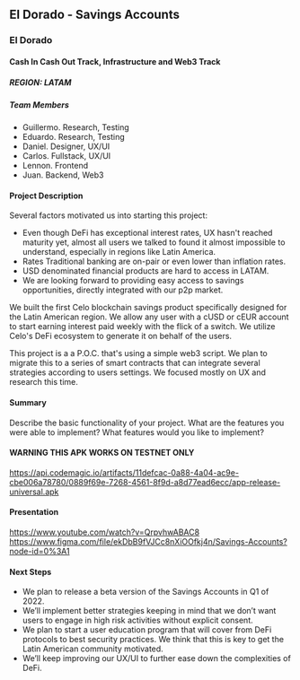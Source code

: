 
## El Dorado - Savings Accounts
### El Dorado
#### Cash In Cash Out Track, Infrastructure and Web3 Track

##### REGION: LATAM

##### Team Members
- Guillermo. Research, Testing
- Eduardo. Research, Testing
- Daniel. Designer, UX/UI
- Carlos. Fullstack, UX/UI
- Lennon. Frontend
- Juan. Backend, Web3

#### Project Description
Several factors motivated us into starting this project:
- Even though DeFi has exceptional interest rates, UX hasn't reached maturity yet, almost all users we talked to found it almost impossible to understand, especially in regions like Latin America.
- Rates Traditional banking are on-pair or even lower than inflation rates.
- USD denominated financial products are hard to access in LATAM.
- We are looking forward to providing easy access to savings opportunities, directly  integrated with our p2p market.

We built the first Celo blockchain savings product specifically designed for the Latin American region. We allow any user with a cUSD or cEUR account to start earning interest paid weekly with the flick of a switch. We utilize Celo's DeFi ecosystem to generate it on behalf of the users.

This project is a a P.O.C. that's using a simple web3 script. We plan to migrate this to a series of smart contracts that can integrate several strategies according to users settings. We focused mostly on UX and research this time.


#### Summary
Describe the basic functionality of your project. What are the features you were able to implement? What features would you like to implement?

#### WARNING THIS APK WORKS ON TESTNET ONLY
https://api.codemagic.io/artifacts/11defcac-0a88-4a04-ac9e-cbe006a78780/0889f69e-7268-4561-8f9d-a8d77ead6ecc/app-release-universal.apk

#### Presentation
https://www.youtube.com/watch?v=QrpvhwABAC8
https://www.figma.com/file/ekDbB9fVJCc8nXiOOfkj4n/Savings-Accounts?node-id=0%3A1

#### Next Steps
- We plan to release a beta version of the Savings Accounts in Q1 of 2022.
- We’ll implement better strategies keeping in mind that we don’t want users to engage in high risk activities without explicit consent. 
- We plan to start a user education program that will cover from DeFi protocols to best security practices. We think that this is key to get the Latin American community motivated.
- We’ll keep improving our UX/UI to further ease down the complexities of DeFi.

